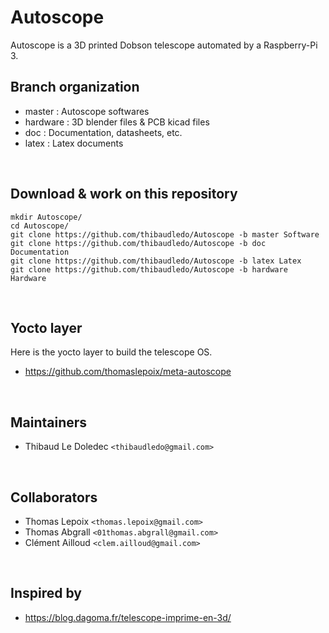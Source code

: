 # Autoscope

Autoscope is a 3D printed Dobson telescope automated by a Raspberry-Pi 3.

## Branch organization

- master : Autoscope softwares
- hardware : 3D blender files & PCB kicad files
- doc : Documentation, datasheets, etc.
- latex : Latex documents

<br>

## Download & work on this repository

```
mkdir Autoscope/
cd Autoscope/
git clone https://github.com/thibaudledo/Autoscope -b master Software
git clone https://github.com/thibaudledo/Autoscope -b doc Documentation
git clone https://github.com/thibaudledo/Autoscope -b latex Latex
git clone https://github.com/thibaudledo/Autoscope -b hardware Hardware
```

<br>

## Yocto layer

Here is the yocto layer to build the telescope OS.

- https://github.com/thomaslepoix/meta-autoscope

<br>

## Maintainers

- Thibaud Le Doledec `<thibaudledo@gmail.com>`

<br>

## Collaborators

- Thomas Lepoix `<thomas.lepoix@gmail.com>`
- Thomas Abgrall `<01thomas.abgrall@gmail.com>`
- Clément Ailloud `<clem.ailloud@gmail.com>`

<br>

## Inspired by

- https://blog.dagoma.fr/telescope-imprime-en-3d/


